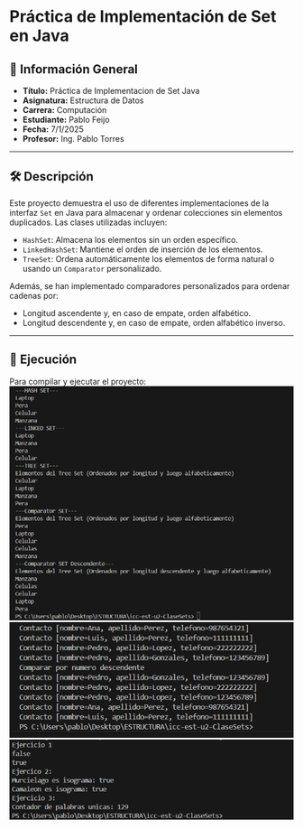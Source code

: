 # Práctica de Implementación de Set en Java

## 📌 Información General

- **Título:** Práctica de Implementacion de Set Java
- **Asignatura:** Estructura de Datos
- **Carrera:** Computación
- **Estudiante:** Pablo Feijo
- **Fecha:** 7/1/2025
- **Profesor:** Ing. Pablo Torres

---

## 🛠️ Descripción

Este proyecto demuestra el uso de diferentes implementaciones de la interfaz `Set` en Java para almacenar y ordenar colecciones sin elementos duplicados. Las clases utilizadas incluyen:

- `HashSet`: Almacena los elementos sin un orden específico.
- `LinkedHashSet`: Mantiene el orden de inserción de los elementos.
- `TreeSet`: Ordena automáticamente los elementos de forma natural o usando un `Comparator` personalizado.

Además, se han implementado comparadores personalizados para ordenar cadenas por:
- Longitud ascendente y, en caso de empate, orden alfabético.
- Longitud descendente y, en caso de empate, orden alfabético inverso.

---

## 🚀 Ejecución

Para compilar y ejecutar el proyecto:
![alt text](image.png)
![alt text](image-2.png)
![alt text](image-3.png)


